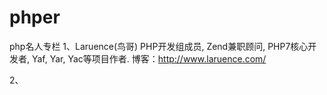 # phper
php名人专栏
1、Laruence(鸟哥)
PHP开发组成员, Zend兼职顾问, PHP7核心开发者, Yaf, Yar, Yac等项目作者.
博客：http://www.laruence.com/

2、

